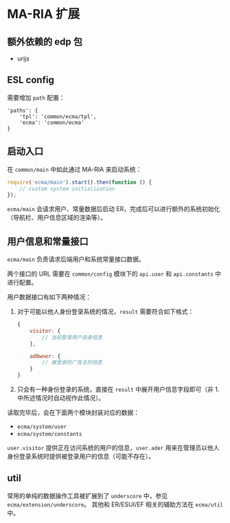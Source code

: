 # MA-RIA 扩展

## 额外依赖的 edp 包

* urijs

## ESL config

需要增加 `path` 配置：

```
'paths': {
    'tpl': 'common/ecma/tpl',
    'ecma': 'common/ecma'
}
```

## 启动入口

在 `common/main` 中如此通过 MA-RIA 来启动系统：
```javascript
require('ecma/main').start().then(function () {
    // custom system initialization
});
```
`ecma/main` 会请求用户、常量数据后启动 ER，完成后可以进行额外的系统初始化（导航栏、用户信息区域的渲染等）。

## 用户信息和常量接口

`ecma/main` 负责请求后端用户和系统常量接口数据。

两个接口的 URL 需要在 `common/config` 模块下的 `api.user` 和 `api.constants` 中进行配置。

用户数据接口有如下两种情况：

1. 对于可能以他人身份登录系统的情况，`result` 需要符合如下格式：

    ```javascript
    {
        visitor: {
            // 当前登录用户自身信息
        },

        adOwner: {
            // 被登录的广告主的信息
        }
    }

2. 只会有一种身份登录的系统，直接在 `result` 中展开用户信息字段即可（非 1. 中所述情况时自动视作此情况）。

读取完毕后，会在下面两个模块封装对应的数据：

* `ecma/system/user`
* `ecma/system/constants`

`user.visitor` 提供正在访问系统的用户的信息，`user.ader` 用来在管理员以他人身份登录系统时提供被登录用户的信息（可能不存在）。


## util

常用的单纯的数据操作工具被扩展到了 `underscore` 中，参见 `ecma/extension/underscore`。
其他和 ER/ESUI/EF 相关的辅助方法在 `ecma/util` 中。